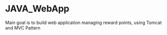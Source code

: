 # JAVA_WebApp
Main goal is to build web application managing reward points,
using Tomcat and MVC Pattern
